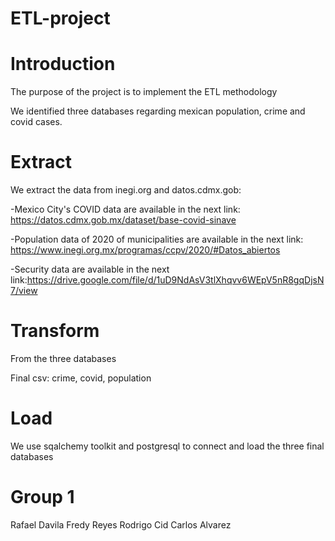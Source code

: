 # ETL-project


# Introduction

The purpose of the project is to implement the ETL methodology

We identified three databases regarding mexican population, crime and covid cases.



# Extract 

We extract the data from inegi.org and datos.cdmx.gob:

-Mexico City's COVID data are available in the next link: https://datos.cdmx.gob.mx/dataset/base-covid-sinave

-Population data of 2020 of municipalities are available in the next link: https://www.inegi.org.mx/programas/ccpv/2020/#Datos_abiertos

-Security data are available in the next link:https://drive.google.com/file/d/1uD9NdAsV3tlXhqvv6WEpV5nR8gqDjsN7/view


# Transform

From the three databases


Final csv: crime, covid, population



# Load

We use sqalchemy toolkit and postgresql to connect and load the three final databases



# Group 1
Rafael Davila
Fredy Reyes
Rodrigo Cid
Carlos Alvarez





